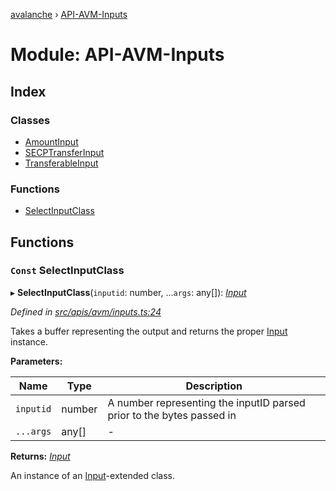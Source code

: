 [avalanche](../README.md) › [API-AVM-Inputs](api_avm_inputs.md)

# Module: API-AVM-Inputs

## Index

### Classes

* [AmountInput](../classes/api_avm_inputs.amountinput.md)
* [SECPTransferInput](../classes/api_avm_inputs.secptransferinput.md)
* [TransferableInput](../classes/api_avm_inputs.transferableinput.md)

### Functions

* [SelectInputClass](api_avm_inputs.md#const-selectinputclass)

## Functions

### `Const` SelectInputClass

▸ **SelectInputClass**(`inputid`: number, ...`args`: any[]): *[Input](../classes/common_inputs.input.md)*

*Defined in [src/apis/avm/inputs.ts:24](https://github.com/ava-labs/avalanchejs/blob/ae78dee/src/apis/avm/inputs.ts#L24)*

Takes a buffer representing the output and returns the proper [Input](../classes/common_inputs.input.md) instance.

**Parameters:**

Name | Type | Description |
------ | ------ | ------ |
`inputid` | number | A number representing the inputID parsed prior to the bytes passed in  |
`...args` | any[] | - |

**Returns:** *[Input](../classes/common_inputs.input.md)*

An instance of an [Input](../classes/common_inputs.input.md)-extended class.
